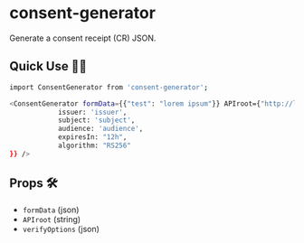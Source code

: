 # consent-generator

Generate a consent receipt (CR) JSON. 

## Quick Use :running_woman:‍

```sh
import ConsentGenerator from 'consent-generator';

<ConsentGenerator formData={{"test": "lorem ipsum"}} APIroot={"http://localhost:5000/api/v1/"} verifyOptions={{
            issuer: 'issuer',
            subject: 'subject',
            audience: 'audience',
            expiresIn: "12h",
            algorithm: "RS256"
}} />
```

## Props :hammer_and_wrench:
- `formData` (json)
- `APIroot` (string)
- `verifyOptions` (json)
  
